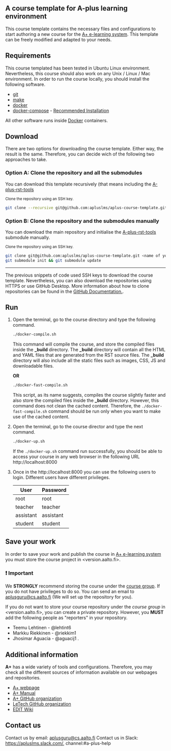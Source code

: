 ## A course template for A-plus learning environment

This course template contains the necessary files and configurations to start authoring a new course for the
[A+ e-learning system](https://plus.cs.aalto.fi/). This template can be freely modified and adapted to your needs.

## Requirements

This course templated has been tested in Ubuntu Linux environment. Nevertheless, this course should also work on any
Unix / Linux / Mac environment. In order to run the course locally, you should install the following software.

-   [git](https://git-scm.com/)
-   [make](https://www.gnu.org/software/make/)
-   [docker](https://docs.docker.com/engine/installation/)
-   [docker-compose](https://docs.docker.com/compose/install/) - [Recommended Installation](https://gist.github.com/jaguarfi/2e8dc73a68b6abe79989dc7fef92bf4a)

All other software runs inside [Docker](https://www.docker.com/) containers.

## Download

There are two options for downloading the course template. Either way, the result is the same. Therefore, you can decide
wich of the following two approaches to take.

### Option A: Clone the repository and all the submodules

You can download this template recursively (that means including the [A-plus-rst-tools](https://github.com/apluslms/a-plus-rst-tools)

<small>Clone the repository using an SSH key.</small>

```sh
git clone --recursive git@github.com:apluslms/aplus-course-template.git <name of your course>
```

### Option B: Clone the repository and the submodules manually

You can download the main repository and initialise the [A-plus-rst-tools](https://github.com/apluslms/a-plus-rst-tools)
submodule manually.

<small>Clone the repository using an SSH key.</small>

```sh
git clone git@github.com:apluslms/aplus-course-template.git <name of your course>
git submodule init && git submodule update
```

---

The previous snippets of code used SSH keys to download the course template. Nevertheless, you can also download the
repositories using HTTPS or use GitHub Desktop. More information about how to clone repositories can be found in the
[GitHub Documentation.](https://docs.github.com/en/free-pro-team@latest/github/creating-cloning-and-archiving-repositories/cloning-a-repository).

## Run

1. Open the terminal, go to the course directory and type the following command.

    ```sh
    ./docker-compile.sh
    ```

    This command will compile the course, and store the compiled files inside the **\_build** directory. The **\_build**
    directory will contain all the HTML and YAML files that are generated from the RST source files. The **\_build**
    directory will also include all the static files such as images, CSS, JS and downloadable files.

    **OR**

    ```sh
    ./docker-fast-compile.sh
    ```

    This script, as its name suggests, compiles the course slightly faster and also store the compiled files inside the
    **\_build** directory. However, this command does not clean the cached content. Therefore, the `./docker-fast-compile.sh`
    command should be run only when you want to make use of the cached content.

2. Open the terminal, go to the course director and type the next command.

    ```sh
    ./docker-up.sh
    ```

    If the `./docker-up.sh` command run successfully, you should be able to access your course in any web browser in the
    following URL http://localhost:8000

3. Once in the http://localhost:8000 you can use the following users to login. Different users have different privileges.

    | User      | Password  |
    | --------- | --------- |
    | root      | root      |
    | teacher   | teacher   |
    | assistant | assistant |
    | student   | student   |

## Save your work

In order to save your work and publish the course in [A+ e-learning system](https://plus.cs.aalto.fi/) you must store
the course project in <version.aalto.fi>.

### ❗️ Important

We **STRONGLY** recommend storing the course under the [course group](https://version.aalto.fi/gitlab/course). If you
do not have privileges to do so. You can send an email to <aplusguru@cs.aalto.fi> (We will set up the repository for
you).

If you do not want to store your course repository under the _course group_ in <version.aalto.fi>, you can create a
private repository. However, you **MUST** add the following people as "reporters" in your repository.

-   Teemu Lehtinen - @lehtint6
-   Markku Riekkinen - @riekkim1
-   Jhosimar Aguacia - @aguacij1
    .

## Additional information

**A+** has a wide variety of tools and configurations. Therefore, you may check all the different sources of information
available on our webpages and repositories.

-   [A+ webpage](https://apluslms.github.io/)
-   [A+ Manual](https://plus.cs.aalto.fi/aplus-manual/master/)
-   [A+ GitHub organization](https://github.com/apluslms/)
-   [LeTech GitHub organization](https://github.com/Aalto-LeTech)
-   [EDIT Wiki](https://wiki.aalto.fi/display/EDIT/)

## Contact us

Contact us by email: aplusguru@cs.aalto.fi
Contact us in Slack: <https://apluslms.slack.com/>, channel:#a-plus-help
